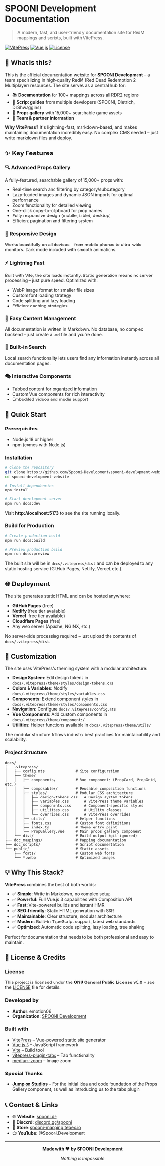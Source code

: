 # SPOONI Development Documentation

> A modern, fast, and user-friendly documentation site for RedM mappings and scripts, built with VitePress.

[![VitePress](https://img.shields.io/badge/VitePress-1.4.0-646cff?style=flat-square&logo=vite)](https://vitepress.dev/)
[![Vue.js](https://img.shields.io/badge/Vue.js-3-4fc08d?style=flat-square&logo=vue.js)](https://vuejs.org/)
[![License](https://img.shields.io/badge/License-GPL--3.0-orange?style=flat-square)](./LICENSE)

## 🎯 What is this?

This is the official documentation website for **SPOONI Development** – a team specializing in high-quality RedM (Red Dead Redemption 2 Multiplayer) resources. The site serves as a central hub for:

- 📚 **Documentation** for 100+ mappings across all RDR2 regions
- 🔧 **Script guides** from multiple developers (SPOONI, Dietrich, DrShwaggins)
- 🎨 **Props gallery** with 15,000+ searchable game assets
- 👥 **Team & partner information**

**Why VitePress?** It's lightning-fast, markdown-based, and makes maintaining documentation incredibly easy. No complex CMS needed – just write markdown files and deploy.

## ✨ Key Features

### 🔍 **Advanced Props Gallery**
A fully-featured, searchable gallery of 15,000+ props with:
- Real-time search and filtering by category/subcategory
- Lazy-loaded images and dynamic JSON imports for optimal performance
- Zoom functionality for detailed viewing
- One-click copy-to-clipboard for prop names
- Fully responsive design (mobile, tablet, desktop)
- Efficient pagination and filtering system

### 📱 **Responsive Design**
Works beautifully on all devices – from mobile phones to ultra-wide monitors. Dark mode included with smooth animations.

### ⚡ **Lightning Fast**
Built with Vite, the site loads instantly. Static generation means no server processing – just pure speed. Optimized with:
- WebP image format for smaller file sizes
- Custom font loading strategy
- Code splitting and lazy loading
- Efficient caching strategies

### 🎨 **Easy Content Management**
All documentation is written in Markdown. No database, no complex backend – just create a `.md` file and you're done.

### 🔎 **Built-in Search**
Local search functionality lets users find any information instantly across all documentation pages.

### 🎭 **Interactive Components**
- Tabbed content for organized information
- Custom Vue components for rich interactivity
- Embedded videos and media support

## 🚀 Quick Start

### Prerequisites
- Node.js 18 or higher
- npm (comes with Node.js)

### Installation

```bash
# Clone the repository
git clone https://github.com/Spooni-Development/spooni-development-website.git
cd spooni-development-website

# Install dependencies
npm install

# Start development server
npm run docs:dev
```

Visit **http://localhost:5173** to see the site running locally.

### Build for Production

```bash
# Create production build
npm run docs:build

# Preview production build
npm run docs:preview
```

The built site will be in `docs/.vitepress/dist` and can be deployed to any static hosting service (GitHub Pages, Netlify, Vercel, etc.).

## 🌐 Deployment

The site generates static HTML and can be hosted anywhere:

- **GitHub Pages** (free)
- **Netlify** (free tier available)
- **Vercel** (free tier available)
- **Cloudflare Pages** (free)
- Any web server (Apache, NGINX, etc.)

No server-side processing required – just upload the contents of `docs/.vitepress/dist`.

## 🎨 Customization

The site uses VitePress's theming system with a modular architecture:

- **Design System**: Edit design tokens in `docs/.vitepress/theme/styles/design-tokens.css`
- **Colors & Variables**: Modify `docs/.vitepress/theme/styles/variables.css`
- **Components**: Extend component styles in `docs/.vitepress/theme/styles/components.css`
- **Navigation**: Configure `docs/.vitepress/config.mts`
- **Vue Components**: Add custom components in `docs/.vitepress/theme/components/`
- **Utilities**: Helper functions available in `docs/.vitepress/theme/utils/`

The modular structure follows industry best practices for maintainability and scalability.

### Project Structure

```
docs/
├── .vitepress/
│   ├── config.mts              # Site configuration
│   ├── theme/
│   │   ├── components/         # Vue components (PropCard, PropGrid, etc.)
│   │   ├── composables/        # Reusable composition functions
│   │   ├── styles/             # Modular CSS architecture
│   │   │   ├── design-tokens.css   # Design system tokens
│   │   │   ├── variables.css       # VitePress theme variables
│   │   │   ├── components.css      # Component-specific styles
│   │   │   ├── utilities.css       # Utility classes
│   │   │   └── overrides.css       # VitePress overrides
│   │   ├── utils/              # Helper functions
│   │   ├── fonts.css           # Custom font definitions
│   │   ├── index.ts            # Theme entry point
│   │   └── PropGallery.vue     # Main props gallery component
│   └── dist/                   # Build output (git-ignored)
├── doc_mappings/               # Mapping documentation
├── doc_scripts/                # Script documentation
└── public/                     # Static assets
    ├── fonts/                  # Custom web fonts
    └── *.webp                  # Optimized images
```

## 💡 Why This Stack?

**VitePress** combines the best of both worlds:
- ✅ **Simple**: Write in Markdown, no complex setup
- ✅ **Powerful**: Full Vue.js 3 capabilities with Composition API
- ✅ **Fast**: Vite-powered builds and instant HMR
- ✅ **SEO-friendly**: Static HTML generation with SSR
- ✅ **Maintainable**: Clear structure, modular architecture
- ✅ **Modern**: Built-in TypeScript support, latest web standards
- ✅ **Optimized**: Automatic code splitting, lazy loading, tree shaking

Perfect for documentation that needs to be both professional and easy to maintain.

## 📜 License & Credits

### License
This project is licensed under the **GNU General Public License v3.0** – see the [LICENSE](./LICENSE) file for details.

### Developed by
- **Author**: [emotion06](https://github.com/emotion06)
- **Organization**: [SPOONI Development](https://github.com/Spooni-Development)

### Built with
- [VitePress](https://vitepress.dev/) – Vue-powered static site generator
- [Vue.js 3](https://vuejs.org/) – JavaScript framework
- [Vite](https://vitejs.dev/) – Build tool
- [vitepress-plugin-tabs](https://www.npmjs.com/package/vitepress-plugin-tabs) – Tab functionality
- [medium-zoom](https://github.com/francoischalifour/medium-zoom) – Image zoom

### Special Thanks
- **[Jump on Studios](https://www.jumpon-studios.com/)** – For the initial idea and code foundation of the Props Gallery component, as well as introducing us to the tabs plugin

## 📞 Contact & Links

- 🌐 **Website**: [spooni.de](https://spooni.de)
- 💬 **Discord**: [discord.gg/spooni](https://discord.gg/spooni)
- 🛒 **Store**: [spooni-mapping.tebex.io](https://spooni-mapping.tebex.io/)
- 📺 **YouTube**: [@Spooni.Development](https://www.youtube.com/@Spooni.Development)

---

<div align="center">

**Made with ❤️ by SPOONI Development**

*Nothing is Impossible*

</div>

